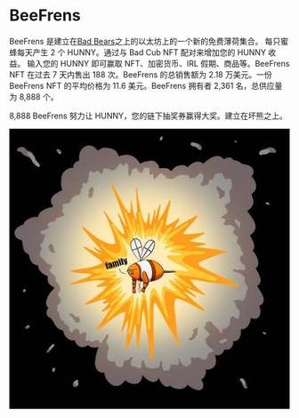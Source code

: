 # BeeFrens

BeeFrens 是建立在[Bad Bears](https://badbears.io/)之上的以太坊上的一个新的免费薄荷集合。 每只蜜蜂每天产生 2 个 HUNNY。通过与 Bad Cub NFT 配对来增加您的 HUNNY 收益。 输入您的 HUNNY 即可赢取 NFT、加密货币、IRL 假期、商品等。BeeFrens NFT 在过去 7 天内售出 188 次。BeeFrens 的总销售额为 2.18 万美元。一份 BeeFrens NFT 的平均价格为 11.6 美元。BeeFrens 拥有者 2,361 名，总供应量为 8,888 个。

8,888 BeeFrens 努力让 HUNNY，您的链下抽奖券赢得大奖。建立在坏熊之上。

![unnamed](unnamed.jpg)
